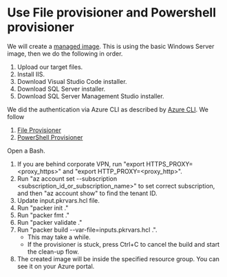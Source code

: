 # Use File provisioner and Powershell provisioner

We will create a [managed image](https://docs.microsoft.com/en-us/azure/virtual-machines/windows/capture-image-resource). This is using the basic Windows Server image, then we do the following in order.

1. Upload our target files.
2. Install IIS.
3. Download Visual Studio Code installer.
4. Download SQL Server installer.
5. Download SQL Server Management Studio installer.

We did the authentication via Azure CLI as described by [Azure CLI](https://www.packer.io/plugins/builders/azure#azure-cli). We follow

1. [File Provisioner](https://www.packer.io/docs/provisioners/file)
2. [PowerShell Provisioner](https://www.packer.io/docs/provisioners/powershell)

Open a Bash.

1. If you are behind corporate VPN, run "export HTTPS_PROXY=<proxy_https>" and "export HTTP_PROXY=<proxy_http>".
2. Run "az account set --subscription <subscription_id_or_subscription_name>" to set correct subscription, and then "az account show" to find the tenant ID.
3. Update input.pkrvars.hcl file.
4. Run "packer init ."
5. Run "packer fmt ."
6. Run "packer validate ."
7. Run "packer build --var-file=inputs.pkrvars.hcl .".
   - This may take a while.
   - If the provisioner is stuck, press Ctrl+C to cancel the build and start the clean-up flow.
8. The created image will be inside the specified resource group. You can see it on your Azure portal.
